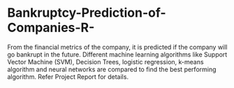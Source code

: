 # Bankruptcy-Prediction-of-Companies-R-
From the financial metrics of the company, it is predicted if the company will go bankrupt in the future. Different machine learning algorithms like Support Vector Machine (SVM), Decision Trees, logistic regression, k-means algorithm and neural networks are compared to find the best performing algorithm.
Refer Project Report for details.
